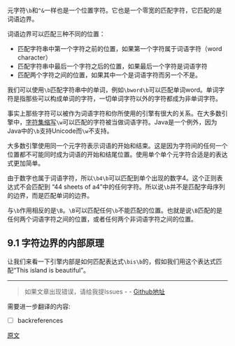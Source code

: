 元字符`\b`和`^&`一样也是一个位置字符。它也是一个零宽的匹配字符，它匹配的是词语边界。

词语边界可以匹配三种不同的位置：
- 匹配字符串中第一个字符之前的位置，如果第一个字符属于词语字符（word character）
- 匹配字符串中最后一个字符之后的位置，如果最后一个字符是词语字符
- 匹配两个字符之间的位置，如果其中一个是词语字符而另一个不是。

我们可以使用`\b`匹配字符串中的单词，例如`\bword\b`可以匹配单词word。单词字符是指那些可以构成单词的字符，一切单词字符以外的字符都成为非单词字符。

事实上那些字符可以被作为词语字符和你所使用的引擎有很大的关系。在大多数引擎中，[字符集缩写](./字符集缩写.md)`\w`可以匹配的字符被当做词语字符。Java是一个例外，因为Java中的`\b`支持Unicode而`\w`不支持。

大多数引擎使用同一个元字符表示词语的开始和结束。这是因为字符间的任何一个位置都不可能同时成为词语的开始和结尾位置。使用单个单个元字符合适是的表达式更加简单。

由于数字也属于词语字符，所以`\b4\b`可以匹配到单个出现的数字4。这个正则表达式不会匹配到 “44 sheets of a4”中的任何字符。所以说`\b`并不是匹配字母序列的边界，而是匹配单词的边界。

与`\b`作用相反的是`\B`。`\B`可以匹配任何`\b`不能匹配的位置。也就是说`\B`匹配的是任何两个词语字符之间的位置，或者任何两个非词语字符之间的位置。

## 9.1 字符边界的内部原理

让我们来看一下引擎内部是如何匹配表达式`\bis\b`的，假如我们用这个表达式匹配“This island is beautiful”。

---

> 如果文章出现错误，请给我提Issues - -
[Github地址](https://github.com/SBDavid/How-a-Regex-Engine-Works-Internally)

需要进一步翻译的内容: 
- [ ] backreferences

[原文](https://www.regular-expressions.info/wordboundaries.html)